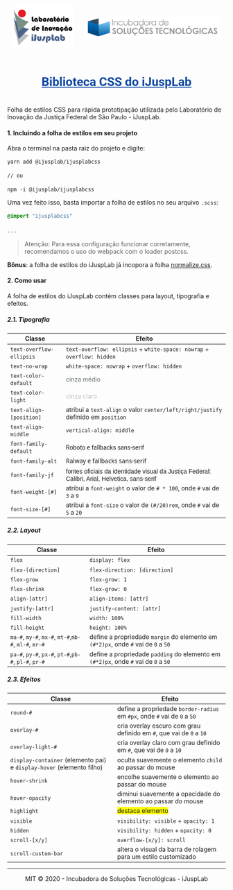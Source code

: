 <div style="display: flex; align-items: center; justify-content: space-around;">
    <img src="/src/logos/ijusplab/logo_ijusplab_colorido_fundo_branco.jpg" height="100px" alt="" />
    <img src="/src/logos/incubadora/logo_incubadora_fundo_transparente.png" height="50px" alt="" />
</div>

<h1 style="font-family: Roboto, sans-serif; text-align: center; color: #0D47A1; text-decoration: underline; padding: 20px 0;">
    Biblioteca CSS do iJuspLab
</h1>

Folha de estilos CSS para rápida prototipação utilizada pelo Laboratório de Inovação da Justiça Federal de São Paulo - iJuspLab.

#### 1. Incluindo a folha de estilos em seu projeto

Abra o terminal na pasta raiz do projeto e digite:

```node
yarn add @ijusplab/ijusplabcss

// ou

npm -i @ijusplab/ijusplabcss
```

Uma vez feito isso, basta importar a folha de estilos no seu arquivo `.scss`:

```scss
@import "ijusplabcss"

...
```

> Atenção: Para essa configuração funcionar corretamente, recomendamos o uso do webpack com o loader postcss.

**Bônus**: a folha de estilos do iJuspLab já incopora a folha [normalize.css](https://necolas.github.io/normalize.css/).

#### 2. Como usar 

A folha de estilos do iJuspLab contém classes para layout, tipografia e efeitos.

##### 2.1. Tipografia

| Classe | Efeito |
| ----------- | ---------- |
| `text-overflow-ellipsis` | `text-overflow: ellipsis` + `white-space: nowrap` + `overflow: hidden` |
| `text-no-wrap` | `white-space: nowrap` + `overflow: hidden` |
| `text-color-default` | <span style="color: #636b6f">cinza médio</span> |
| `text-color-light` | <span style="color: #BDBDBD;">cinza claro</span> |
| `text-align-[position]` | atribui a `text-align` o valor `center/left/right/justify` definido em `position`  |
| `text-align-middle` | `vertical-align: middle`  |
| `font-family-default` | <span style="font-family: 'Roboto', 'Segoe UI', Arial, Helvetica, sans-serif;">Roboto e fallbacks sans-serif</span> |
| `font-family-alt` | <span style="font-family: 'Raleway', 'Segoe UI', Arial, Helvetica, sans-serif;">Ralway e fallbacks sans-serif</span> |
| `font-family-jf` | <span style="font-family: Calibri, Arial, Helvetica, sans-serif;">fontes oficiais da identidade visual da Justiça Federal: Calibri, Arial, Helvetica, sans-serif</span> |
| `font-weight-[#]` | atribui a `font-weight` o valor de `# * 100`, onde `#` vai de `3` a `9` |
| `font-size-[#]` | atribui a `font-size` o valor de `(#/20)rem`, onde `#` vai de `5` a `20` |

##### 2.2. Layout

| Classe | Efeito |
| ----------- | ---------- |
| `flex` | `display: flex` |
| `flex-[direction]` | `flex-direction: [direction]` |
| `flex-grow` | `flex-grow: 1` |
| `flex-shrink` | `flex-grow: 0`|
| `align-[attr]` | `align-items: [attr]` |
| `justify-[attr]` | `justify-content: [attr]` |
| `fill-width` | `width: 100%` |
| `fill-height` | `height: 100%` |
| `ma-#`, `my-#`, `mx-#`, `mt-#`,`mb-#`, `ml-#`, `mr-#`| define a propriedade `margin` do elemento em `(#*2)px`, onde `#` vai de `0` a `50`|
| `pa-#`, `py-#`, `px-#`, `pt-#`,`pb-#`, `pl-#`, `pr-#`| define a propriedade `padding` do elemento em `(#*2)px`, onde `#` vai de `0` a `50`|

##### 2.3. Efeitos

| Classe | Efeito |
| ----------- | ---------- |
| `round-#` | define a propriedade `border-radius` em `#px`, onde `#` vai de `0` a `50` |
| `overlay-#` | cria overlay escuro com grau definido em `#`, que vai de `0` a `10` |
| `overlay-light-#` | cria overlay claro com grau definido em `#`, que vai de `0` a `10` |
| `display-container` (elemento pai) e `display-hover` (elemento filho) | oculta suavemente o elemento `child` ao passar do mouse |
| `hover-shrink` | encolhe suavemente o elemento ao passar do mouse |
| `hover-opacity` | diminui suavemente a opacidade do elemento ao passar do mouse |
| `highlight` | <span style="background-color: yellow;">destaca elemento</span> |
| `visible` | `visibility: visible` + `opacity: 1` |
| `hidden` | `visibility: hidden` + `opacity: 0` |
| `scroll-[x/y]` | `overflow-[x/y]: scroll` |
| `scroll-custom-bar` | altera o visual da barra de rolagem para um estilo customizado |

---
<div style="display: flex; align-items: center; justify-content: space-around;">
    MIT &copy; 2020 - Incubadora de Soluções Tecnológicas - iJuspLab
</div>